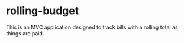 # rolling-budget
This is an MVC application designed to track bills with a rolling total as things are paid.
